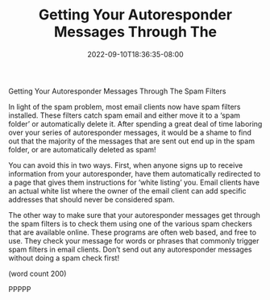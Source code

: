 ﻿---
title: "Getting Your Autoresponder Messages Through The"
date: 2022-09-10T18:36:35-08:00
description: "Autoresponders Tips for Web Success"
featured_image: "/images/Autoresponders.jpg"
tags: ["Autoresponders"]
---

Getting Your Autoresponder Messages Through The 
Spam Filters

In light of the spam problem, most email clients now
have spam filters installed. These filters catch spam
email and either move it to a ‘spam folder’ or 
automatically delete it. After spending a great deal 
of time laboring over your series of autoresponder 
messages, it would be a shame to find out that the 
majority of the messages that are sent out end up 
in the spam folder, or are automatically deleted as 
spam!

You can avoid this in two ways. First, when anyone 
signs up to receive information from your 
autoresponder, have them automatically redirected 
to a page that gives them instructions for ‘white 
listing’ you. Email clients have an actual white list 
where the owner of the email client can add specific 
addresses that should never be considered spam.

The other way to make sure that your autoresponder 
messages get through the spam filters is to check 
them using one of the various spam checkers that 
are available online. These programs are often web 
based, and free to use. They check your message 
for words or phrases that commonly trigger spam 
filters in email clients. Don’t send out any 
autoresponder messages without doing a spam 
check first!

(word count 200)

PPPPP

